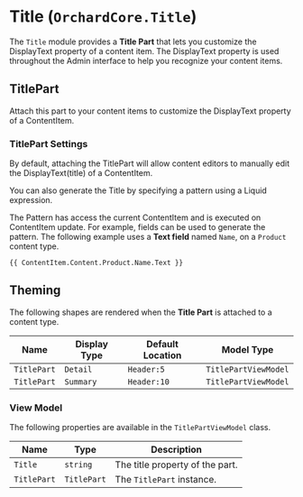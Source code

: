 # Title (`OrchardCore.Title`)

The `Title` module provides a **Title Part** that lets you customize the DisplayText property of a content item.
The DisplayText property is used throughout the Admin interface to help you recognize your content items.

## TitlePart

Attach this part to your content items to customize the DisplayText property of a ContentItem.

### TitlePart Settings

By default, attaching the TitlePart will allow content editors to manually edit the DisplayText(title) of a ContentItem.

You can also generate the Title by specifying a pattern using a Liquid expression.

The Pattern has access the current ContentItem and is executed on ContentItem update.
For example, fields can be used to generate the pattern. The following example uses a __Text field__ named `Name`, on a `Product` content type.

```liquid
{{ ContentItem.Content.Product.Name.Text }}
```

## Theming

The following shapes are rendered when the **Title Part** is attached to a content type.

| Name        | Display Type | Default Location | Model Type           |
| ----------- | ------------ | ---------------- | -------------------- |
| `TitlePart` | `Detail`     | `Header:5`       | `TitlePartViewModel` |
| `TitlePart` | `Summary`    | `Header:10`      | `TitlePartViewModel` |

### View Model

The following properties are available in the `TitlePartViewModel` class.

| Name        | Type        | Description                     |
| ----------- | ----------- | ------------------------------- |
| `Title`     | `string`    | The title property of the part. |
| `TitlePart` | `TitlePart` | The `TitlePart` instance.       |
